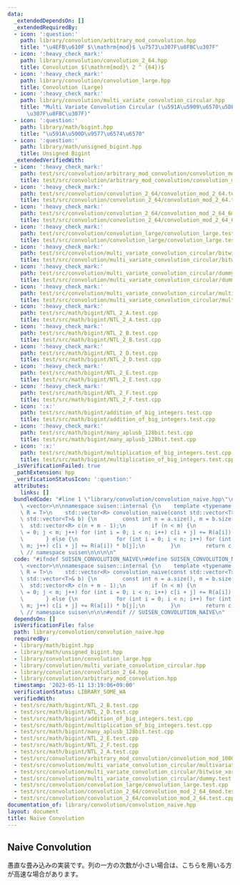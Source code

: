```yaml
---
data:
  _extendedDependsOn: []
  _extendedRequiredBy:
  - icon: ':question:'
    path: library/convolution/arbitrary_mod_convolution.hpp
    title: "\u4EFB\u610F $\\mathrm{mod}$ \u7573\u307F\u8FBC\u307F"
  - icon: ':heavy_check_mark:'
    path: library/convolution/convolution_2_64.hpp
    title: Convolution $(\mathrm{mod}\ 2 ^ {64})$
  - icon: ':heavy_check_mark:'
    path: library/convolution/convolution_large.hpp
    title: Convolution (Large)
  - icon: ':heavy_check_mark:'
    path: library/convolution/multi_variate_convolution_circular.hpp
    title: "Multi Variate Convolution Circular (\u591A\u5909\u6570\u5DE1\u56DE\u7573\
      \u307F\u8FBC\u307F)"
  - icon: ':question:'
    path: library/math/bigint.hpp
    title: "\u591A\u500D\u9577\u6574\u6570"
  - icon: ':question:'
    path: library/math/unsigned_bigint.hpp
    title: Unsigned Bigint
  _extendedVerifiedWith:
  - icon: ':heavy_check_mark:'
    path: test/src/convolution/arbitrary_mod_convolution/convolution_mod_1000000007.test.cpp
    title: test/src/convolution/arbitrary_mod_convolution/convolution_mod_1000000007.test.cpp
  - icon: ':heavy_check_mark:'
    path: test/src/convolution/convolution_2_64/convolution_mod_2_64.test.cpp
    title: test/src/convolution/convolution_2_64/convolution_mod_2_64.test.cpp
  - icon: ':heavy_check_mark:'
    path: test/src/convolution/convolution_2_64/convolution_mod_2_64_6mod.test.cpp
    title: test/src/convolution/convolution_2_64/convolution_mod_2_64_6mod.test.cpp
  - icon: ':heavy_check_mark:'
    path: test/src/convolution/convolution_large/convolution_large.test.cpp
    title: test/src/convolution/convolution_large/convolution_large.test.cpp
  - icon: ':heavy_check_mark:'
    path: test/src/convolution/multi_variate_convolution_circular/bitwise_xor_convolution.test.cpp
    title: test/src/convolution/multi_variate_convolution_circular/bitwise_xor_convolution.test.cpp
  - icon: ':heavy_check_mark:'
    path: test/src/convolution/multi_variate_convolution_circular/dummy.test.cpp
    title: test/src/convolution/multi_variate_convolution_circular/dummy.test.cpp
  - icon: ':heavy_check_mark:'
    path: test/src/convolution/multi_variate_convolution_circular/multivariate_convolution_cyclic.test.cpp
    title: test/src/convolution/multi_variate_convolution_circular/multivariate_convolution_cyclic.test.cpp
  - icon: ':heavy_check_mark:'
    path: test/src/math/bigint/NTL_2_A.test.cpp
    title: test/src/math/bigint/NTL_2_A.test.cpp
  - icon: ':heavy_check_mark:'
    path: test/src/math/bigint/NTL_2_B.test.cpp
    title: test/src/math/bigint/NTL_2_B.test.cpp
  - icon: ':heavy_check_mark:'
    path: test/src/math/bigint/NTL_2_D.test.cpp
    title: test/src/math/bigint/NTL_2_D.test.cpp
  - icon: ':heavy_check_mark:'
    path: test/src/math/bigint/NTL_2_E.test.cpp
    title: test/src/math/bigint/NTL_2_E.test.cpp
  - icon: ':heavy_check_mark:'
    path: test/src/math/bigint/NTL_2_F.test.cpp
    title: test/src/math/bigint/NTL_2_F.test.cpp
  - icon: ':x:'
    path: test/src/math/bigint/addition_of_big_integers.test.cpp
    title: test/src/math/bigint/addition_of_big_integers.test.cpp
  - icon: ':heavy_check_mark:'
    path: test/src/math/bigint/many_aplusb_128bit.test.cpp
    title: test/src/math/bigint/many_aplusb_128bit.test.cpp
  - icon: ':x:'
    path: test/src/math/bigint/multiplication_of_big_integers.test.cpp
    title: test/src/math/bigint/multiplication_of_big_integers.test.cpp
  _isVerificationFailed: true
  _pathExtension: hpp
  _verificationStatusIcon: ':question:'
  attributes:
    links: []
  bundledCode: "#line 1 \"library/convolution/convolution_naive.hpp\"\n\n\n\n#include\
    \ <vector>\n\nnamespace suisen::internal {\n    template <typename T, typename\
    \ R = T>\n    std::vector<R> convolution_naive(const std::vector<T>& a, const\
    \ std::vector<T>& b) {\n        const int n = a.size(), m = b.size();\n      \
    \  std::vector<R> c(n + m - 1);\n        if (n < m) {\n            for (int j\
    \ = 0; j < m; j++) for (int i = 0; i < n; i++) c[i + j] += R(a[i]) * b[j];\n \
    \       } else {\n            for (int i = 0; i < n; i++) for (int j = 0; j <\
    \ m; j++) c[i + j] += R(a[i]) * b[j];\n        }\n        return c;\n    }\n}\
    \ // namespace suisen\n\n\n\n"
  code: "#ifndef SUISEN_CONVOLUTION_NAIVE\n#define SUISEN_CONVOLUTION_NAIVE\n\n#include\
    \ <vector>\n\nnamespace suisen::internal {\n    template <typename T, typename\
    \ R = T>\n    std::vector<R> convolution_naive(const std::vector<T>& a, const\
    \ std::vector<T>& b) {\n        const int n = a.size(), m = b.size();\n      \
    \  std::vector<R> c(n + m - 1);\n        if (n < m) {\n            for (int j\
    \ = 0; j < m; j++) for (int i = 0; i < n; i++) c[i + j] += R(a[i]) * b[j];\n \
    \       } else {\n            for (int i = 0; i < n; i++) for (int j = 0; j <\
    \ m; j++) c[i + j] += R(a[i]) * b[j];\n        }\n        return c;\n    }\n}\
    \ // namespace suisen\n\n\n#endif // SUISEN_CONVOLUTION_NAIVE\n"
  dependsOn: []
  isVerificationFile: false
  path: library/convolution/convolution_naive.hpp
  requiredBy:
  - library/math/bigint.hpp
  - library/math/unsigned_bigint.hpp
  - library/convolution/convolution_large.hpp
  - library/convolution/multi_variate_convolution_circular.hpp
  - library/convolution/convolution_2_64.hpp
  - library/convolution/arbitrary_mod_convolution.hpp
  timestamp: '2023-05-11 13:19:06+09:00'
  verificationStatus: LIBRARY_SOME_WA
  verifiedWith:
  - test/src/math/bigint/NTL_2_B.test.cpp
  - test/src/math/bigint/NTL_2_D.test.cpp
  - test/src/math/bigint/addition_of_big_integers.test.cpp
  - test/src/math/bigint/multiplication_of_big_integers.test.cpp
  - test/src/math/bigint/many_aplusb_128bit.test.cpp
  - test/src/math/bigint/NTL_2_E.test.cpp
  - test/src/math/bigint/NTL_2_F.test.cpp
  - test/src/math/bigint/NTL_2_A.test.cpp
  - test/src/convolution/arbitrary_mod_convolution/convolution_mod_1000000007.test.cpp
  - test/src/convolution/multi_variate_convolution_circular/multivariate_convolution_cyclic.test.cpp
  - test/src/convolution/multi_variate_convolution_circular/bitwise_xor_convolution.test.cpp
  - test/src/convolution/multi_variate_convolution_circular/dummy.test.cpp
  - test/src/convolution/convolution_large/convolution_large.test.cpp
  - test/src/convolution/convolution_2_64/convolution_mod_2_64_6mod.test.cpp
  - test/src/convolution/convolution_2_64/convolution_mod_2_64.test.cpp
documentation_of: library/convolution/convolution_naive.hpp
layout: document
title: Naive Convolution
---
```

## Naive Convolution

愚直な畳み込みの実装です。列の一方の次数が小さい場合は、こちらを用いる方が高速な場合があります。
